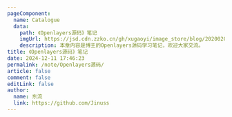 ```yaml
---
pageComponent:
  name: Catalogue
  data:
    path: 《Openlayers源码》笔记
    imgUrl: https://jsd.cdn.zzko.cn/gh/xugaoyi/image_store/blog/20200204143633.png
    description: 本章内容是博主的Openlayers源码学习笔记，欢迎大家交流。
title: 《Openlayers源码》笔记
date: 2024-12-11 17:46:23
permalink: /note/Openlayers源码/
article: false
comment: false
editLink: false
author:
  name: 东流
  link: https://github.com/Jinuss
---
```


